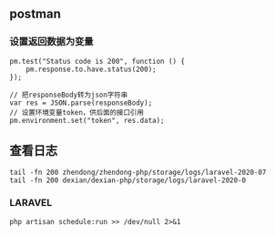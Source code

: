 ## postman

### 设置返回数据为变量

```
pm.test("Status code is 200", function () {
    pm.response.to.have.status(200);
});

// 把responseBody转为json字符串
var res = JSON.parse(responseBody);
// 设置环境变量token，供后面的接口引用
pm.environment.set("token", res.data);
```



## 查看日志

```shell
tail -fn 200 zhendong/zhendong-php/storage/logs/laravel-2020-07
tail -fn 200 dexian/dexian-php/storage/logs/laravel-2020-0
```

 

### LARAVEL

```
php artisan schedule:run >> /dev/null 2>&1
```

